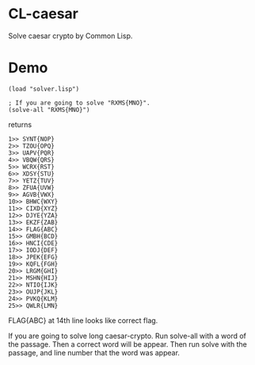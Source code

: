 # CL-caesar
Solve caesar crypto by Common Lisp.

# Demo

```common-lisp:REPL
(load "solver.lisp")

; If you are going to solve "RXMS{MNO}".
(solve-all "RXMS{MNO}")
```
returns
```
1>> SYNT{NOP}
2>> TZOU{OPQ}
3>> UAPV{PQR}
4>> VBQW{QRS}
5>> WCRX{RST}
6>> XDSY{STU}
7>> YETZ{TUV}
8>> ZFUA{UVW}
9>> AGVB{VWX}
10>> BHWC{WXY}
11>> CIXD{XYZ}
12>> DJYE{YZA}
13>> EKZF{ZAB}
14>> FLAG{ABC}
15>> GMBH{BCD}
16>> HNCI{CDE}
17>> IODJ{DEF}
18>> JPEK{EFG}
19>> KQFL{FGH}
20>> LRGM{GHI}
21>> MSHN{HIJ}
22>> NTIO{IJK}
23>> OUJP{JKL}
24>> PVKQ{KLM}
25>> QWLR{LMN}
```
FLAG{ABC} at 14th line looks like correct flag.

If you are going to solve long caesar-crypto.
Run solve-all with a word of the passage.
Then a correct word will be appear.
Then run solve with the passage, and line number that the word was appear.
